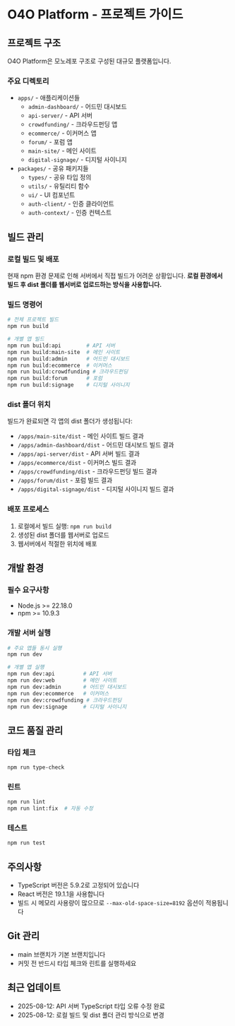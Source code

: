 # O4O Platform - 프로젝트 가이드

## 프로젝트 구조
O4O Platform은 모노레포 구조로 구성된 대규모 플랫폼입니다.

### 주요 디렉토리
- `apps/` - 애플리케이션들
  - `admin-dashboard/` - 어드민 대시보드
  - `api-server/` - API 서버 
  - `crowdfunding/` - 크라우드펀딩 앱
  - `ecommerce/` - 이커머스 앱
  - `forum/` - 포럼 앱
  - `main-site/` - 메인 사이트
  - `digital-signage/` - 디지털 사이니지
- `packages/` - 공유 패키지들
  - `types/` - 공유 타입 정의
  - `utils/` - 유틸리티 함수
  - `ui/` - UI 컴포넌트
  - `auth-client/` - 인증 클라이언트
  - `auth-context/` - 인증 컨텍스트

## 빌드 관리

### 로컬 빌드 및 배포
현재 npm 환경 문제로 인해 서버에서 직접 빌드가 어려운 상황입니다. 
**로컬 환경에서 빌드 후 dist 폴더를 웹서버로 업로드하는 방식을 사용합니다.**

### 빌드 명령어
```bash
# 전체 프로젝트 빌드
npm run build

# 개별 앱 빌드
npm run build:api        # API 서버
npm run build:main-site  # 메인 사이트
npm run build:admin      # 어드민 대시보드
npm run build:ecommerce  # 이커머스
npm run build:crowdfunding # 크라우드펀딩
npm run build:forum      # 포럼
npm run build:signage    # 디지털 사이니지
```

### dist 폴더 위치
빌드가 완료되면 각 앱의 dist 폴더가 생성됩니다:
- `/apps/main-site/dist` - 메인 사이트 빌드 결과
- `/apps/admin-dashboard/dist` - 어드민 대시보드 빌드 결과
- `/apps/api-server/dist` - API 서버 빌드 결과
- `/apps/ecommerce/dist` - 이커머스 빌드 결과
- `/apps/crowdfunding/dist` - 크라우드펀딩 빌드 결과
- `/apps/forum/dist` - 포럼 빌드 결과
- `/apps/digital-signage/dist` - 디지털 사이니지 빌드 결과

### 배포 프로세스
1. 로컬에서 빌드 실행: `npm run build`
2. 생성된 dist 폴더를 웹서버로 업로드
3. 웹서버에서 적절한 위치에 배포

## 개발 환경

### 필수 요구사항
- Node.js >= 22.18.0
- npm >= 10.9.3

### 개발 서버 실행
```bash
# 주요 앱들 동시 실행
npm run dev

# 개별 앱 실행
npm run dev:api         # API 서버
npm run dev:web         # 메인 사이트
npm run dev:admin       # 어드민 대시보드
npm run dev:ecommerce   # 이커머스
npm run dev:crowdfunding # 크라우드펀딩
npm run dev:signage     # 디지털 사이니지
```

## 코드 품질 관리

### 타입 체크
```bash
npm run type-check
```

### 린트
```bash
npm run lint
npm run lint:fix  # 자동 수정
```

### 테스트
```bash
npm run test
```

## 주의사항
- TypeScript 버전은 5.9.2로 고정되어 있습니다
- React 버전은 19.1.1을 사용합니다
- 빌드 시 메모리 사용량이 많으므로 `--max-old-space-size=8192` 옵션이 적용됩니다

## Git 관리
- main 브랜치가 기본 브랜치입니다
- 커밋 전 반드시 타입 체크와 린트를 실행하세요

## 최근 업데이트
- 2025-08-12: API 서버 TypeScript 타입 오류 수정 완료
- 2025-08-12: 로컬 빌드 및 dist 폴더 관리 방식으로 변경